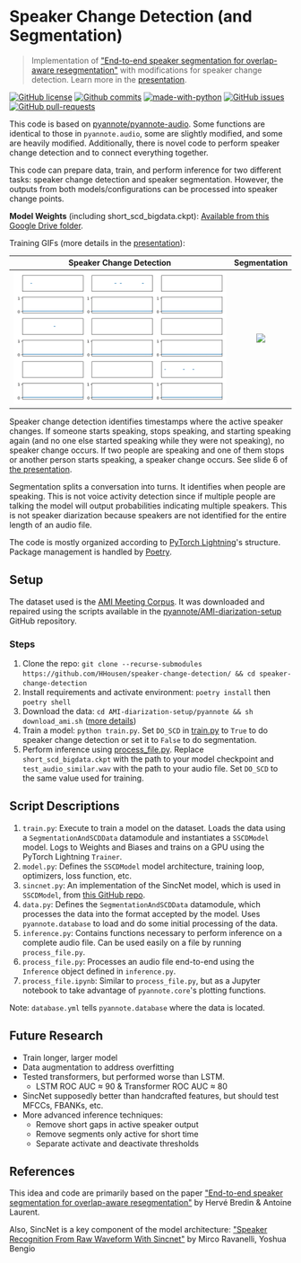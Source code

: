 # Speaker Change Detection (and Segmentation)

> Implementation of ["End-to-end speaker segmentation for overlap-aware resegmentation"](https://arxiv.org/abs/2104.04045) with modifications for speaker change detection. Learn more in the [presentation](./media/Speaker%20Change%20Detection%20Presentation.pdf).

[![GitHub license](https://img.shields.io/github/license/HHousen/speaker-change-detection.svg)](https://github.com/HHousen/speaker-change-detection/blob/master/LICENSE) [![Github commits](https://img.shields.io/github/last-commit/HHousen/speaker-change-detection.svg)](https://github.com/HHousen/speaker-change-detection/commits/master) [![made-with-python](https://img.shields.io/badge/Made%20with-Python-1f425f.svg)](https://www.python.org/) [![GitHub issues](https://img.shields.io/github/issues/HHousen/speaker-change-detection.svg)](https://GitHub.com/HHousen/speaker-change-detection/issues/) [![GitHub pull-requests](https://img.shields.io/github/issues-pr/HHousen/speaker-change-detection.svg)](https://GitHub.com/HHousen/speaker-change-detection/pull/)

This code is based on [pyannote/pyannote-audio](https://github.com/pyannote/pyannote-audio/). Some functions are identical to those in `pyannote.audio`, some are slightly modified, and some are heavily modified. Additionally, there is novel code to perform speaker change detection and to connect everything together.

This code can prepare data, train, and perform inference for two different tasks: speaker change detection and speaker segmentation. However, the outputs from both models/configurations can be processed into speaker change points.

**Model Weights** (including short_scd_bigdata.ckpt): [Available from this Google Drive folder](https://drive.google.com/drive/folders/1XeeCDL1IlXUcDdePsN494mYz2CoW-F_7).

Training GIFs (more details in the [presentation](./media/Speaker%20Change%20Detection%20Presentation.pdf)):

Speaker Change Detection | Segmentation
:-----------------------:|:--------------------:
![](./media/SCD.gif) | ![](./media/segmentation.gif)

Speaker change detection identifies timestamps where the active speaker changes. If someone starts speaking, stops speaking, and starting speaking again (and no one else started speaking while they were not speaking), no speaker change occurs. If two people are speaking and one of them stops or another person starts speaking, a speaker change occurs. See slide 6 of [the presentation](./media/Speaker%20Change%20Detection%20Presentation.pdf).

Segmentation splits a conversation into turns. It identifies when people are speaking. This is not voice activity detection since if multiple people are talking the model will output probabilities indicating multiple speakers. This is not speaker diarization because speakers are not identified for the entire length of an audio file.

The code is mostly organized according to [PyTorch Lightning](https://pytorch-lightning.readthedocs.io/en/latest/)'s structure. Package management is handled by [Poetry](https://python-poetry.org/).

## Setup

The dataset used is the [AMI Meeting Corpus](https://groups.inf.ed.ac.uk/ami/corpus/). It was downloaded and repaired using the scripts available in the [pyannote/AMI-diarization-setup](https://github.com/pyannote/AMI-diarization-setup) GitHub repository.

### Steps

1. Clone the repo: `git clone --recurse-submodules https://github.com/HHousen/speaker-change-detection/ && cd speaker-change-detection`
2. Install requirements and activate environment: `poetry install` then `poetry shell`
3. Download the data: `cd AMI-diarization-setup/pyannote && sh download_ami.sh` ([more details](https://github.com/pyannote/AMI-diarization-setup/blob/67c2d539286e89f68952d5dcf83912bd9f01dfae/pyannote/README.md#how-to-use-in-pyannote))
4. Train a model: `python train.py`. Set `DO_SCD` in [train.py](./train.py) to `True` to do speaker change detection or set it to `False` to do segmentation.
5. Perform inference using [process_file.py](./process_file.py). Replace `short_scd_bigdata.ckpt` with the path to your model checkpoint and `test_audio_similar.wav` with the path to your audio file. Set `DO_SCD` to the same value used for training.

## Script Descriptions

1. `train.py`: Execute to train a model on the dataset. Loads the data using a `SegmentationAndSCDData` datamodule and instantiates a `SSCDModel` model. Logs to Weights and Biases and trains on a GPU using the PyTorch Lightning `Trainer`.
2. `model.py`: Defines the `SSCDModel` model architecture, training loop, optimizers, loss function, etc.
3. `sincnet.py`: An implementation of the SincNet model, which is used in `SSCDModel`, from [this GitHub repo](https://github.com/pyannote/pyannote-audio/blob/develop/pyannote/audio/models/blocks/sincnet.py).
4. `data.py`: Defines the `SegmentationAndSCDData` datamodule, which processes the data into the format accepted by the model. Uses `pyannote.database` to load and do some initial processing of the data.
5. `inference.py`: Contains functions necessary to perform inference on a complete audio file. Can be used easily on a file by running `process_file.py`.
6. `process_file.py`: Processes an audio file end-to-end using the `Inference` object defined in `inference.py`.
7. `process_file.ipynb`: Similar to `process_file.py`, but as a Jupyter notebook to take advantage of `pyannote.core`'s plotting functions.

Note: `database.yml` tells `pyannote.database` where the data is located.

## Future Research

* Train longer, larger model
* Data augmentation to address overfitting
* Tested transformers, but performed worse than LSTM.
  * LSTM ROC AUC ≈ 90 & Transformer ROC AUC ≈ 80
* SincNet supposedly better than handcrafted features, but should test MFCCs, FBANKs, etc.
* More advanced inference techniques:
  * Remove short gaps in active speaker output
  * Remove segments only active for short time
  * Separate activate and deactivate thresholds

## References

This idea and code are primarily based on the paper ["End-to-end speaker segmentation for overlap-aware resegmentation"](https://arxiv.org/abs/2104.04045) by Hervé Bredin & Antoine Laurent.

Also, SincNet is a key component of the model architecture: ["Speaker Recognition From Raw Waveform With Sincnet"](https://arxiv.org/abs/1808.00158) by Mirco Ravanelli, Yoshua Bengio
